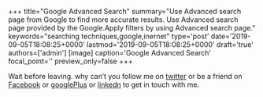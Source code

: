 +++
title="Google Advanced Search"
summary="Use Advanced search page from Google to find more accurate results. Use Advanced search page provided by the Google.Apply filters by using Advanced search page."
keywords="searching techniques,google,inernet"
type='post'
date='2019-09-05T18:08:25+0000'
lastmod='2019-09-05T18:08:25+0000'
draft='true'
authors=['admin']
[image]
caption='Google Advanced Search'
focal_point=''
preview_only=false
+++










Wait before leaving.
why can’t you follow me on <a href="https://twitter.com/arungudelli" target="_blank">twitter</a> or be a friend on <a href="https://www.facebook.com/gudelliArun" target="_blank">Facebook</a> or <a href="https://plus.google.com/+ArunkumarGudelli" target="_blank">googlePlus</a> or <a href="https://www.linkedin.com/in/arungudelli/" target="_blank">linkedn</a> to get in touch with me.









